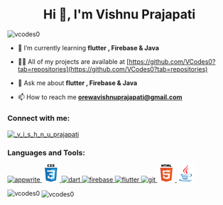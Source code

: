 <h1 align="center">Hi 👋, I'm Vishnu Prajapati</h1>
<p align="left"> <img src="https://komarev.com/ghpvc/?username=vcodes0&label=Profile%20views&color=0e75b6&style=flat" alt="vcodes0" /> </p>

- 🌱 I’m currently learning **flutter , Firebase & Java**

- 👨‍💻 All of my projects are available at [https://github.com/VCodes0?tab=repositories](https://github.com/VCodes0?tab=repositories)

- 💬 Ask me about **flutter , Firebase & Java**

- 📫 How to reach me **orewavishnuprajapati@gmail.com**

<h3 align="left">Connect with me:</h3>
<p align="left">
<a href="https://instagram.com/_v_i_s_h_n_u_prajapati" target="blank"><img align="center" src="https://raw.githubusercontent.com/rahuldkjain/github-profile-readme-generator/master/src/images/icons/Social/instagram.svg" alt="_v_i_s_h_n_u_prajapati" height="30" width="40" /></a>
</p>

<h3 align="left">Languages and Tools:</h3>
<p align="left"> <a href="https://appwrite.io" target="_blank" rel="noreferrer"> <img src="https://www.vectorlogo.zone/logos/appwriteio/appwriteio-icon.svg" alt="appwrite" width="40" height="40"/> </a> <a href="https://www.w3schools.com/css/" target="_blank" rel="noreferrer"> <img src="https://raw.githubusercontent.com/devicons/devicon/master/icons/css3/css3-original-wordmark.svg" alt="css3" width="40" height="40"/> </a> <a href="https://dart.dev" target="_blank" rel="noreferrer"> <img src="https://www.vectorlogo.zone/logos/dartlang/dartlang-icon.svg" alt="dart" width="40" height="40"/> </a> <a href="https://firebase.google.com/" target="_blank" rel="noreferrer"> <img src="https://www.vectorlogo.zone/logos/firebase/firebase-icon.svg" alt="firebase" width="40" height="40"/> </a> <a href="https://flutter.dev" target="_blank" rel="noreferrer"> <img src="https://www.vectorlogo.zone/logos/flutterio/flutterio-icon.svg" alt="flutter" width="40" height="40"/> </a> <a href="https://git-scm.com/" target="_blank" rel="noreferrer"> <img src="https://www.vectorlogo.zone/logos/git-scm/git-scm-icon.svg" alt="git" width="40" height="40"/> </a> <a href="https://www.w3.org/html/" target="_blank" rel="noreferrer"> <img src="https://raw.githubusercontent.com/devicons/devicon/master/icons/html5/html5-original-wordmark.svg" alt="html5" width="40" height="40"/> </a> <a href="https://www.java.com" target="_blank" rel="noreferrer"> <img src="https://raw.githubusercontent.com/devicons/devicon/master/icons/java/java-original.svg" alt="java" width="40" height="40"/> </a> </p>

<p><img align="left" src="https://github-readme-stats.vercel.app/api/top-langs?username=vcodes0&show_icons=true&locale=en&layout=compact" alt="vcodes0" /></p>

<p>&nbsp;<img align="center" src="https://github-readme-stats.vercel.app/api?username=vcodes0&show_icons=true&locale=en" alt="vcodes0" /></p>
